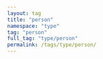 ```yaml
---
layout: tag
title: "person"
namespace: "type"
tag: "person"
full_tag: "type/person"
permalink: /tags/type/person/
---
```

